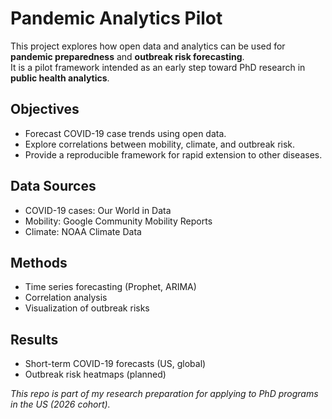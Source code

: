 # Pandemic Analytics Pilot

This project explores how open data and analytics can be used for **pandemic preparedness** and **outbreak risk forecasting**.  
It is a pilot framework intended as an early step toward PhD research in **public health analytics**.

## Objectives
- Forecast COVID-19 case trends using open data.
- Explore correlations between mobility, climate, and outbreak risk.
- Provide a reproducible framework for rapid extension to other diseases.

## Data Sources
- COVID-19 cases: Our World in Data
- Mobility: Google Community Mobility Reports
- Climate: NOAA Climate Data

## Methods
- Time series forecasting (Prophet, ARIMA)
- Correlation analysis
- Visualization of outbreak risks

## Results
- Short-term COVID-19 forecasts (US, global)
- Outbreak risk heatmaps (planned)

*This repo is part of my research preparation for applying to PhD programs in the US (2026 cohort).*
